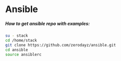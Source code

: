 # Ansible
##### How to get ansible repo with examples:
```bash
su - stack
cd /home/stack
git clone https://github.com/zerodayz/ansible.git
cd ansible
source ansiblerc
```
